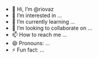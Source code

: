 - 👋 Hi, I’m @riovaz
- 👀 I’m interested in ...
- 🌱 I’m currently learning ...
- 💞️ I’m looking to collaborate on ...
- 📫 How to reach me ...
- 😄 Pronouns: ...
- ⚡ Fun fact: ...

<!---
riovaz/riovaz is a ✨ special ✨ repository because its `README.md` (this file) appears on your GitHub profile.
You can click the Preview link to take a look at your changes.
--->
